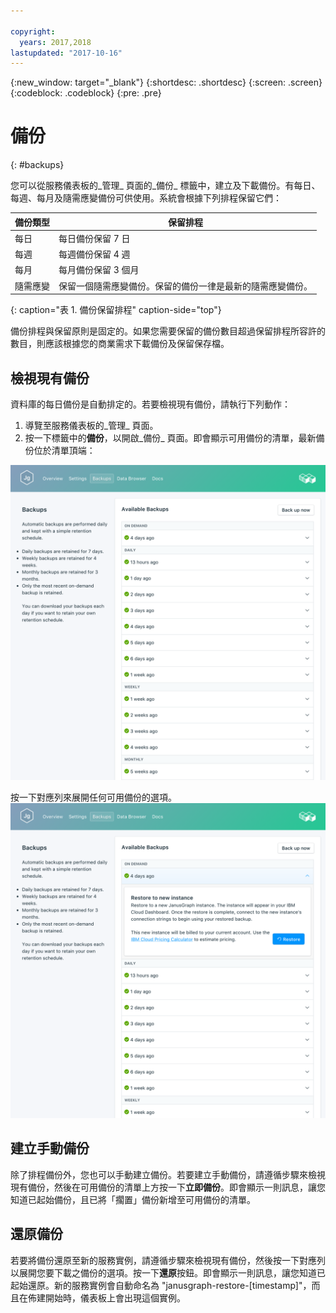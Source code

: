 ```yaml
---

copyright:
  years: 2017,2018
lastupdated: "2017-10-16"
---
```


{:new_window: target="_blank"}
{:shortdesc: .shortdesc}
{:screen: .screen}
{:codeblock: .codeblock}
{:pre: .pre}

# 備份
{: #backups}

您可以從服務儀表板的_管理_ 頁面的_備份_ 標籤中，建立及下載備份。有每日、每週、每月及隨需應變備份可供使用。系統會根據下列排程保留它們：

備份類型|保留排程
----------|-----------
每日|每日備份保留 7 日
每週|每週備份保留 4 週
每月|每月備份保留 3 個月
隨需應變|保留一個隨需應變備份。保留的備份一律是最新的隨需應變備份。
{: caption="表 1. 備份保留排程" caption-side="top"}

備份排程與保留原則是固定的。如果您需要保留的備份數目超過保留排程所容許的數目，則應該根據您的商業需求下載備份及保留保存檔。

## 檢視現有備份

資料庫的每日備份是自動排定的。若要檢視現有備份，請執行下列動作：

1. 導覽至服務儀表板的_管理_ 頁面。
2. 按一下標籤中的**備份**，以開啟_備份_ 頁面。即會顯示可用備份的清單，最新備份位於清單頂端：

  ![可用備份](./images/janusgraph-backups-show.png "可用備份的清單，包括擱置備份")

按一下對應列來展開任何可用備份的選項。
  ![備份選項](./images/janusgraph-backups-options.png "備份的選項。") 

## 建立手動備份

除了排程備份外，您也可以手動建立備份。若要建立手動備份，請遵循步驟來檢視現有備份，然後在可用備份的清單上方按一下**立即備份**。即會顯示一則訊息，讓您知道已起始備份，且已將「擱置」備份新增至可用備份的清單。

## 還原備份
若要將備份還原至新的服務實例，請遵循步驟來檢視現有備份，然後按一下對應列以展開您要下載之備份的選項。按一下**還原**按鈕。即會顯示一則訊息，讓您知道已起始還原。新的服務實例會自動命名為 "janusgraph-restore-[timestamp]"，而且在佈建開始時，儀表板上會出現這個實例。
